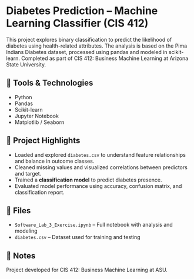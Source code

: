 # Diabetes Prediction – Machine Learning Classifier (CIS 412)

This project explores binary classification to predict the likelihood of diabetes using health-related attributes. The analysis is based on the Pima Indians Diabetes dataset, processed using pandas and modeled in scikit-learn. Completed as part of CIS 412: Business Machine Learning at Arizona State University.

## 🧰 Tools & Technologies
- Python
- Pandas
- Scikit-learn
- Jupyter Notebook
- Matplotlib / Seaborn

## 🚀 Project Highlights
- Loaded and explored `diabetes.csv` to understand feature relationships and balance in outcome classes.
- Cleaned missing values and visualized correlations between predictors and target.
- Trained a **classification model** to predict diabetes presence.
- Evaluated model performance using accuracy, confusion matrix, and classification report.

## 📁 Files
- `Software_Lab_3_Exercise.ipynb` – Full notebook with analysis and modeling
- `diabetes.csv` – Dataset used for training and testing

## 📌 Notes
Project developed for CIS 412: Business Machine Learning at ASU.
